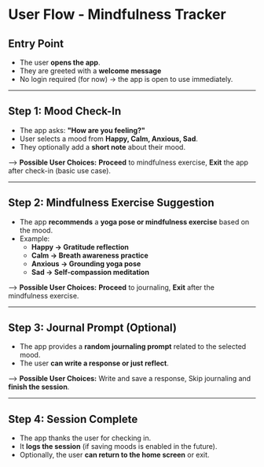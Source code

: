 # User Flow - Mindfulness Tracker

## Entry Point
- The user **opens the app**.
- They are greeted with a **welcome message**
- No login required (for now) → the app is open to use immediately.

---

## Step 1: Mood Check-In
- The app asks: **"How are you feeling?"**
- User selects a mood from **Happy, Calm, Anxious, Sad**.
- They optionally add a **short note** about their mood.

--> **Possible User Choices:**
**Proceed** to mindfulness exercise,
**Exit** the app after check-in (basic use case).  

---

## Step 2: Mindfulness Exercise Suggestion
- The app **recommends** a **yoga pose or mindfulness exercise** based on the mood.
- Example:
  - **Happy → Gratitude reflection**  
  - **Calm → Breath awareness practice**  
  - **Anxious → Grounding yoga pose**  
  - **Sad → Self-compassion meditation**  

--> **Possible User Choices:** 
**Proceed** to journaling, 
**Exit** after the mindfulness exercise.  

---

## Step 3: Journal Prompt (Optional)
- The app provides a **random journaling prompt** related to the selected mood.
- The user **can write a response or just reflect**.

--> **Possible User Choices:** 
Write and save a response, 
Skip journaling and **finish the session**.  

---

## Step 4: Session Complete
- The app thanks the user for checking in.
- It **logs the session** (if saving moods is enabled in the future).
- Optionally, the user **can return to the home screen** or exit.

